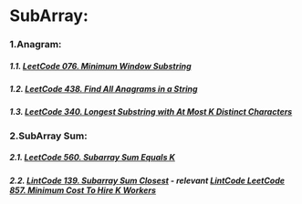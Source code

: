 # SubArray:
### 1.Anagram:
##### 1.1. [LeetCode 076. Minimum Window Substring](/src/leetcode/p051to100/LeetCode076MinimumWindowSubstring.java)
##### 1.2. [LeetCode 438. Find All Anagrams in a String    ](/src/leetcode/p401to450/LeetCode438FindAllAnagramsInAString.java)
##### 1.3. [LeetCode 340. Longest Substring with At Most K Distinct Characters](/src/leetcode/p301to350/LeetCode340LongestSubstringWithAtMostKDistinctCharacters.java)

### 2.SubArray Sum:
##### 2.1. [LeetCode 560. Subarray Sum Equals K](/src/leetcode/p551to600/LeetCode560SubarraySumEqualsK.java)
##### 2.2. [LintCode 139. Subarray Sum Closest](/src/jiuzhang/c6/arraylist/M139SubarraySumCloset.java) - relevant [LintCode LeetCode 857. Minimum Cost To Hire K Workers](/src/leetcode/p851to900/LeetCode857MinimumCostToHireKWorkers.java)

